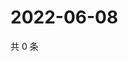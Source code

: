 # 2022-06-08

共 0 条

<!-- BEGIN WEIBO -->
<!-- 最后更新时间 Wed Jun 08 2022 05:11:10 GMT+0800 (China Standard Time) -->

<!-- END WEIBO -->
